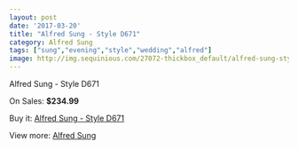 ```yaml
---
layout: post
date: '2017-03-20'
title: "Alfred Sung - Style D671"
category: Alfred Sung
tags: ["sung","evening","style","wedding","alfred"]
image: http://img.sequinious.com/27072-thickbox_default/alfred-sung-style-d671.jpg
---
```

Alfred Sung - Style D671

On Sales: **$234.99**
<a href="https://www.sequinious.com/alfred-sung/3465-alfred-sung-style-d671.html"><amp-img layout="responsive" width="600" height="600" src="//img.sequinious.com/27072-thickbox_default/alfred-sung-style-d671.jpg" alt="Alfred Sung - Style D671 0" /></a>
<a href="https://www.sequinious.com/alfred-sung/3465-alfred-sung-style-d671.html"><amp-img layout="responsive" width="600" height="600" src="//img.sequinious.com/27073-thickbox_default/alfred-sung-style-d671.jpg" alt="Alfred Sung - Style D671 1" /></a>

Buy it: [Alfred Sung - Style D671](https://www.sequinious.com/alfred-sung/3465-alfred-sung-style-d671.html "Alfred Sung - Style D671")

View more: [Alfred Sung](https://www.sequinious.com/35-alfred-sung "Alfred Sung")